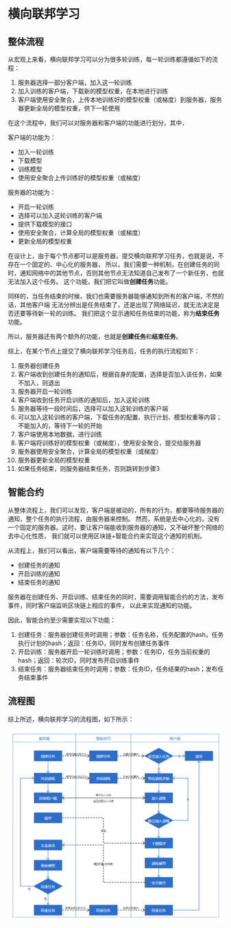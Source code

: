 # 横向联邦学习

## 整体流程

从宏观上来看，横向联邦学习可以分为很多轮训练，每一轮训练都遵循如下的流程：

1. 服务器选择一部分客户端，加入这一轮训练
2. 加入训练的客户端，下载新的模型权重，在本地进行训练
3. 客户端使用安全聚合，上传本地训练好的模型权重（或梯度）到服务器，服务器更新全局的模型权重，供下一轮使用

在这个流程中，我们可以对服务器和客户端的功能进行划分，其中，

客户端的功能为：

* 加入一轮训练
* 下载模型
* 训练模型
* 使用安全聚合上传训练好的模型权重（或梯度）

服务器的功能为：

* 开启一轮训练
* 选择可以加入这轮训练的客户端
* 提供下载模型的接口
* 使用安全聚合，计算全局的模型权重（或梯度）
* 更新全局的模型权重

在设计上，由于每个节点都可以是服务器，提交横向联邦学习任务，也就是说，不存在一个固定的、中心化的服务器，
所以，我们需要一种机制，在创建任务的同时，通知网络中的其他节点，否则其他节点无法知道自己发布了一个新任务，也就无法加入这个任务。
这个功能，我们把它叫做**创建任务**功能。

同样的，当任务结束的时候，我们也需要服务器能够通知到所有的客户端，不然的话，其他客户端
无法分辨出是任务结束了，还是出现了网络延迟，就无法决定是否还要等待新一轮的训练。
我们把这个显示通知任务结束的功能，称为**结束任务**功能。

所以，服务器还有两个额外的功能，也就是**创建任务**和**结束任务**。

综上，在某个节点上提交了横向联邦学习任务后，任务的执行流程如下：

1. 服务器创建任务
2. 客户端收到创建任务的通知后，根据自身的配置，选择是否加入该任务，如果不加入，则退出
3. 服务器开启一轮训练
4. 客户端收到任务开启训练的通知后，加入这轮训练
5. 服务器等待一段时间后，选择可以加入这轮训练的客户端
6. 可以加入这轮训练的客户端，下载任务的配置、执行计划、模型权重等内容；不能加入的，等待下一轮的开始
7. 客户端使用本地数据，进行训练
8. 客户端将训练好的模型权重（或梯度），使用安全聚合，提交给服务器
9. 服务器使用安全聚合，计算全局的模型权重（或梯度）
10. 服务器更新全局的模型权重
11. 如果任务结束，则服务器结束任务，否则跳转到步骤3

## 智能合约

从整体流程上，我们可以发现，客户端是被动的，所有的行为，都要等待服务器的通知，整个任务的执行流程，由服务器来控制。
然而，系统是去中心化的，没有一个固定的服务器。这时，要让客户端能收到服务器的通知，又不破坏整个网络的去中心化性质，
我们就可以使用区块链+智能合约来实现这个通知的机制。

从流程上，我们可以看出，客户端需要等待的通知有以下几个：

* 创建任务的通知
* 开启训练的通知
* 结束任务的通知

服务器在创建任务、开启训练、结束任务的同时，需要调用智能合约的方法，发布事件，同时客户端监听区块链上相应的事件，
以此来实现通知的功能。

因此，智能合约至少需要实现以下功能：

1. 创建任务：服务器创建任务时调用；参数：任务名称，任务配置的hash，任务执行计划的hash；返回：任务ID，同时发布创建任务事件
2. 开启训练：服务器开启一轮训练时调用；参数：任务ID，任务当前权重的hash；返回：轮次ID，同时发布开启训练事件
3. 结束任务：服务器结束任务时调用；参数：任务ID，任务结果的hash；发布任务结束事件


## 流程图

综上所述，横向联邦学习的流程图，如下所示：

![](../.gitbook/assets/hfl-flow.png)